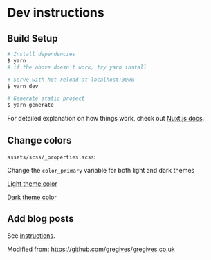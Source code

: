 
# Dev instructions

## Build Setup

```bash
# Install dependencies
$ yarn
# if the above doesn't work, try yarn install

# Serve with hot reload at localhost:3000
$ yarn dev

# Generate static project
$ yarn generate
```

For detailed explanation on how things work, check out [Nuxt.js docs](https://nuxtjs.org).

## Change colors

`assets/scss/_properties.scss`:

Change the `color_primary` variable for both light and dark themes

[Light theme color](https://github.com/novitai/novitai.github.io/blob/master/assets/scss/_properties.scss#L2)

[Dark theme color](https://github.com/novitai/novitai.github.io/blob/master/assets/scss/_properties.scss#L30)

## Add blog posts

See [instructions](https://github.com/novitai/novitai.github.io/blob/master/contents/blog/README.md).

Modified from: https://github.com/gregives/gregives.co.uk
